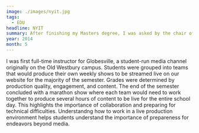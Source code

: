 ```yaml
---
image: ./images/nyit.jpg
tags: 
  - EDU
headline: NYIT
summary: After finishing my Masters degree, I was asked by the chair of the Communication Arts department to teach new students about live event production as I had experience in the entertainment industry prior to college. Together we created a curriculum that continues to exhibit how much being prepared can affect the value of the final outcome. 
year: 2014
month: 5
---
```

I was first full-time instructor for Globesville, a student-run media channel originally on the Old Westbury campus. Students were grouped into teams that would produce their own weekly shows to be streamed live on our website for the majority of the semester. Grades were determined by production quality, engagement, and content. The end of the semester concluded with a marathon show where each team would need to work together to produce several hours of content to be live for the entire school day. This highlights the importance of collaboration and preparing for technical difficulties. Understandng how to work in a live production environment helps students understand the importance of prepareness for endeavors beyond media.
